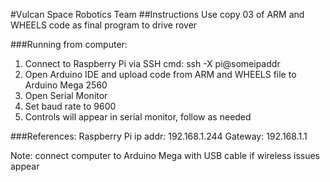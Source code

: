 #Vulcan Space Robotics Team
##Instructions
Use copy 03 of ARM and WHEELS code as final program to drive rover

###Running from computer:
1) Connect to Raspberry Pi via SSH cmd: ssh -X pi@someipaddr
2) Open Arduino IDE and upload code from ARM and WHEELS file to Arduino Mega 2560
3) Open Serial Monitor
4) Set baud rate to 9600
5) Controls will appear in serial monitor, follow as needed

###References:
Raspberry Pi ip addr: 192.168.1.244
Gateway: 192.168.1.1

Note: connect computer to Arduino Mega with USB cable if wireless issues appear
